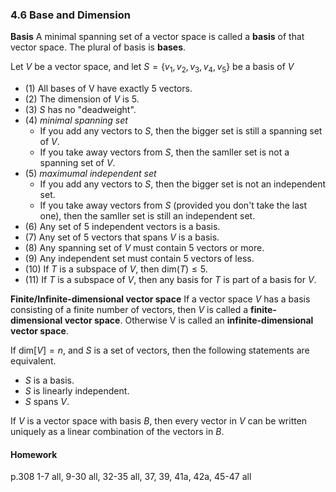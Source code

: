 ### 4.6 Base and Dimension

**Basis**
A minimal spanning set of a vector space is called a **basis** of that vector space. The plural of basis is **bases**.

Let $V$ be a vector space, and let $S = \{v_1, v_2, v_3, v_4, v_5\}$ be a basis of $V$
+ (1) All bases of V have exactly 5 vectors.
+ (2) The dimension of $V$ is 5.
+ (3) $S$ has no "deadweight".
+ (4) _minimal spanning set_
  + If you add any vectors to $S$, then the bigger set is still a spanning set of $V$.
  + If you take away vectors from $S$, then the samller set is not a spanning set of $V$.
+ (5) _maximumal independent set_
  + If you add any vectors to $S$, then the bigger set is not an independent set.
  + If you take away vectors from $S$ (provided you don't take the last one), then the samller set is still an independent set.
+ (6) Any set of 5 independent vectors is a basis.
+ (7) Any set of 5 vectors that spans $V$ is a basis.
+ (8) Any spanning set of $V$ must contain 5 vectors or more.
+ (9) Any independent set must contain 5 vectors of less.
+ (10) If $T$ is a subspace of $V$, then $\text{dim}(T) \le 5$.
+ (11) If $T$ is a subspace of $V$, then any basis for $T$ is part of a basis for $V$.

**Finite/Infinite-dimensional vector space**
If a vector space $V$ has a basis consisting of a finite number of vectors, then $V$ is called a **finite-dimensional vector space**. Otherwise V is called an **infinite-dimensional vector space**.

If $\text{dim}[V] = n$, and $S$ is a set of vectors, then the following statements are equivalent.
+ $S$ is a basis.
+ $S$ is linearly independent.
+ $S$ spans $V$.

If $V$ is a vector space with basis $B$, then every vector in $V$ can be written uniquely as a linear combination of the vectors in $B$.

#### Homework
p.308 1-7 all, 9-30 all, 32-35 all, 37, 39, 41a, 42a, 45-47 all
